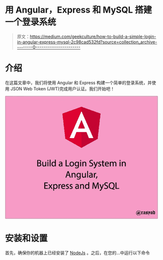 # 用 Angular，Express 和 MySQL 搭建一个登录系统

> 原文：<https://medium.com/geekculture/how-to-build-a-simple-login-in-angular-express-mysql-2c98cad532fd?source=collection_archive---------0----------------------->

# 介绍

在这篇文章中，我们将使用 Angular 和 Express 构建一个简单的登录系统，并使用 JSON Web Token (JWT)完成用户认证。我们开始吧！

![](img/5f45910b135ab07eacc4a402c20469b8.png)

# 安装和设置

首先，确保你的机器上已经安装了 [NodeJs](https://nodejs.org/en/) 。之后，在您的…中运行以下命令